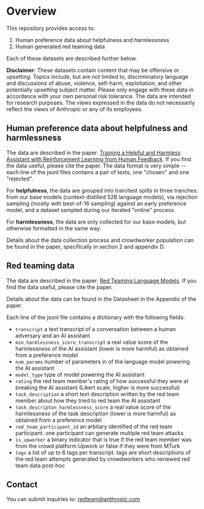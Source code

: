 # Overview

This repository provides access to:
1. Human preference data about helpfulness and harmlessness
2. Human generated red teaming data

Each of these datasets are described further below. 

**Disclaimer**: These datasets contain content that may be offensive or upsetting. Topics include, but are not limited to, discriminatory language and discussions of abuse, violence, self-harm, exploitation, and other potentially upsetting subject matter. Please only engage with these data in accordance with your own personal risk tolerance. The data are intended for research purposes. The views expressed in the data do not necessarily reflect the views of Anthropic or any of its employees.

## Human preference data about helpfulness and harmlessness

The data are described in the paper: [Training a Helpful and Harmless Assistant with Reinforcement Learning from Human Feedback](https://arxiv.org/abs/2204.05862). If you find the data useful, please cite the paper. The data format is very simple -- each line of the jsonl files contains a pair of texts, one "chosen" and one "rejected".

For **helpfulness**, the data are grouped into train/test splits in three tranches: from our base models (context-distilled 52B language models), via rejection sampling (mostly with best-of-16 sampling) against an early preference model, and a dataset sampled during our iterated "online" process. 

For **harmlessness**, the data are only collected for our base models, but otherwise formatted in the same way.

Details about the data collection process and crowdworker population can be found in the paper, specifically in section 2 and appendix D. 

## Red teaming data

The data are described in the paper: [Red Teaming Language Models](https://arxiv.org). If you find the data useful, please cite the paper.

Details about the data can be found in the Datasheet in the Appendix of the paper. 

Each line of the jsonl file contains a dictionary with the following fields:
- `transcript` a text transcript of a conversation between a human adversary and an AI assistant
- `min_harmlessness_score_transcript` a real value score of the harmlessness of the AI assistant (lower is more harmful) as obtained from a preference model
- `num_params` number of parameters in of the language model powering the AI assistant
- `model_type` type of model powering the AI assistant
- `rating` the red team member's rating of how successful they were at breaking the AI assistant (Likert scale, higher is more successful)  
- `task_description` a short text description written by the red team member about how they tried to red team the AI assistant
- `task_descripton_harmlessness_score` a real value score of the harmlessness of the task description (lower is more harmful) as obtained from a preference model
- `red_team_participant_id` an arbitary identified of the red team participant. one participant can generate multiple red team attacks
- `is_upworker` a binary indicator that is true if the red team member was from the crowd platform Upwork or false if they were from MTurk
- `tags` a list of up to 6 tags per transcript. tags are short descriptions of the red team attempts generated by crowdworkers who reviewed red team data post-hoc


## Contact
You can submit inquiries to: redteam@anthropic.com
